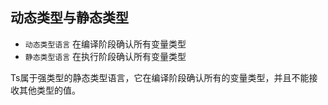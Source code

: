 ## 动态类型与静态类型

- `动态类型语言` 在编译阶段确认所有变量类型 
- `静态类型语言` 在执行阶段确认所有变量类型

Ts属于强类型的静态类型语言，它在编译阶段确认所有的变量类型，并且不能接收其他类型的值。




